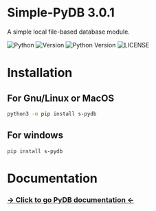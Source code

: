 # Simple-PyDB 3.0.1
A simple local file-based database module.

![Python](https://img.shields.io/badge/python-%2314354C.svg?style=for-the-badge&logo=python&logoColor=white)  ![Version](https://img.shields.io/static/v1?label=Version&message=3.0.1&style=for-the-badge&labelColor=222831&color=393E46) ![Python Version](https://img.shields.io/static/v1?label=Version&message=3.x&style=for-the-badge&labelColor=4B8BBE&color=FFE873&logo=python&logoColor=ffffff) ![LICENSE](https://img.shields.io/static/v1?label=LICENSE&message=GPLv3&style=for-the-badge)

# Installation
## For Gnu/Linux or MacOS
```bash
python3 -m pip install s-pydb
```
## For windows
```
pip install s-pydb
```

# Documentation
### [-> Click to go PyDB documentation <-](https://sanalzio.github.io/PyDB/)
